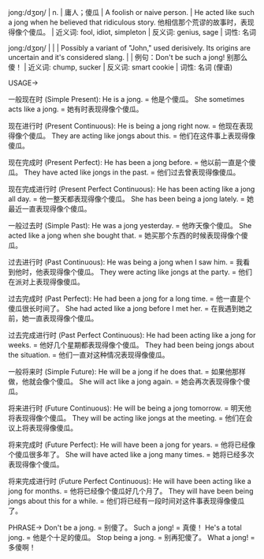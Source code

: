 jong:/dʒɒŋ/ | n. | 庸人；傻瓜 | A foolish or naive person. | He acted like such a jong when he believed that ridiculous story. 他相信那个荒谬的故事时，表现得像个傻瓜。 |  近义词: fool, idiot, simpleton | 反义词: genius, sage | 词性: 名词

jong:/dʒɒŋ/ |  |  | Possibly a variant of "John," used derisively. Its origins are uncertain and it's considered slang. |  | 例句：Don't be such a jong! 别那么傻！ | 近义词: chump, sucker | 反义词: smart cookie | 词性: 名词 (俚语)


USAGE->

一般现在时 (Simple Present):
He is a jong. = 他是个傻瓜。
She sometimes acts like a jong. = 她有时表现得像个傻瓜。

现在进行时 (Present Continuous):
He is being a jong right now. = 他现在表现得像个傻瓜。
They are acting like jongs about this. = 他们在这件事上表现得像傻瓜。

现在完成时 (Present Perfect):
He has been a jong before. = 他以前一直是个傻瓜。
They have acted like jongs in the past. = 他们过去曾表现得像傻瓜。


现在完成进行时 (Present Perfect Continuous):
He has been acting like a jong all day. = 他一整天都表现得像个傻瓜。
She has been being a jong lately. = 她最近一直表现得像个傻瓜。

一般过去时 (Simple Past):
He was a jong yesterday. = 他昨天像个傻瓜。
She acted like a jong when she bought that. = 她买那个东西的时候表现得像个傻瓜。

过去进行时 (Past Continuous):
He was being a jong when I saw him. = 我看到他时，他表现得像个傻瓜。
They were acting like jongs at the party. = 他们在派对上表现得像傻瓜。

过去完成时 (Past Perfect):
He had been a jong for a long time. = 他一直是个傻瓜很长时间了。
She had acted like a jong before I met her. = 在我遇到她之前，她一直表现得像个傻瓜。

过去完成进行时 (Past Perfect Continuous):
He had been acting like a jong for weeks. = 他好几个星期都表现得像个傻瓜。
They had been being jongs about the situation. = 他们一直对这种情况表现得像傻瓜。


一般将来时 (Simple Future):
He will be a jong if he does that. = 如果他那样做，他就会像个傻瓜。
She will act like a jong again. = 她会再次表现得像个傻瓜。

将来进行时 (Future Continuous):
He will be being a jong tomorrow. = 明天他将表现得像个傻瓜。
They will be acting like jongs at the meeting. = 他们在会议上将表现得像傻瓜。

将来完成时 (Future Perfect):
He will have been a jong for years. = 他将已经像个傻瓜很多年了。
She will have acted like a jong many times. = 她将已经多次表现得像个傻瓜。

将来完成进行时 (Future Perfect Continuous):
He will have been acting like a jong for months. = 他将已经像个傻瓜好几个月了。
They will have been being jongs about this for a while. = 他们将已经有一段时间对这件事表现得像傻瓜了。



PHRASE->
Don't be a jong. = 别傻了。
Such a jong! = 真傻！
He's a total jong. = 他是个十足的傻瓜。
Stop being a jong. = 别再犯傻了。
What a jong! = 多傻啊！
